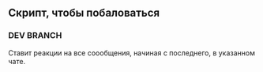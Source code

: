 ## Скрипт, чтобы побаловаться

### DEV BRANCH

Ставит реакции на все соообщения, начиная с последнего, в указанном чате.
